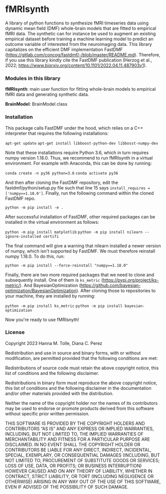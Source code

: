 # fMRIsynth

A library of python functions to synthesize fMRI timeseries data using dynamic mean field (DMF) whole-brain models that are fitted to empirical fMRI data. The synthetic can for instance be used to augment an existing empirical dataset before training a machine learning model to predict an outcome variable of interested from the neuroimaging data. This library capitalizes on the efficient DMF implementation FastDMF (https://gitlab.com/concog/fastdmf/-/blob/master/README.md). Therefore, if you use this library kindly cite the FastDMF publication (Herzog et al., 2022; https://www.biorxiv.org/content/10.1101/2022.04.11.487903v1).

### Modules in this library

**fMRIsynth**: main user function for fitting whole-brain models to empirical fMRI data and generating synthetic data.

**BrainModel**: BrainModel class

### Installation

This package calls FastDMF under the hood, which relies on a C++ interpreter that requires the following installations:

`apt-get update`
`apt-get install libboost-python-dev libbosst-numpy-dev`

Note that these installations require Python 3.6, which in turn requires numpy version 1.18.0. Thus, we recommend to run fMRIsynth in a virtual environment. For example with Anaconda, this can be done by running:

`conda create -n py36 python=3.6`
`conda activate py36`

And then after cloning the FastDMF repository, edit the fastdmf/python/setup.py file such that line 15 says `install_requires = ['numpy==1.18.0']`. Finally, run the following command within the cloned FastDMF repo.

`python -m pip install -e .`

After successful installation of FastDMF, other required packages can be installed in the virtual environment as follows:

`python -m pip install matplotlib`
`python -m pip install nilearn --ignore-installed certifi`

The final command will give a warning that nilearn installed a newer version of numpy, which isn't supported by FastDMF. We must therefore reinstall numpy 1.18.0. To do this, run:

`python -m pip install --force-reinstall "numpy==1.18.0"`

Finally, there are two more required packages that we need to clone and subsequently install. One of them is `ks_metric` (https://pypi.org/project/ks-metric/). And BayesianOptimization (https://github.com/bayesian-optimization/BayesianOptimization). After cloning those to repositories to your machine, they are installed by running:

`python -m pip install ks_metric`
`python -m pip install bayesian-optimization`

Now you're ready to use fMRIsnyth! 

### License

Copyright 2023 Hanna M. Tolle, Diana C. Perez

Redistribution and use in source and binary forms, with or without modification, are permitted provided that the following conditions are met:

Redistributions of source code must retain the above copyright notice, this list of conditions and the following disclaimer.

Redistributions in binary form must reproduce the above copyright notice, this list of conditions and the following disclaimer in the documentation and/or other materials provided with the distribution.

Neither the name of the copyright holder nor the names of its contributors may be used to endorse or promote products derived from this software without specific prior written permission.

THIS SOFTWARE IS PROVIDED BY THE COPYRIGHT HOLDERS AND CONTRIBUTORS “AS IS” AND ANY EXPRESS OR IMPLIED WARRANTIES, INCLUDING, BUT NOT LIMITED TO, THE IMPLIED WARRANTIES OF MERCHANTABILITY AND FITNESS FOR A PARTICULAR PURPOSE ARE DISCLAIMED. IN NO EVENT SHALL THE COPYRIGHT HOLDER OR CONTRIBUTORS BE LIABLE FOR ANY DIRECT, INDIRECT, INCIDENTAL, SPECIAL, EXEMPLARY, OR CONSEQUENTIAL DAMAGES (INCLUDING, BUT NOT LIMITED TO, PROCUREMENT OF SUBSTITUTE GOODS OR SERVICES; LOSS OF USE, DATA, OR PROFITS; OR BUSINESS INTERRUPTION) HOWEVER CAUSED AND ON ANY THEORY OF LIABILITY, WHETHER IN CONTRACT, STRICT LIABILITY, OR TORT (INCLUDING NEGLIGENCE OR OTHERWISE) ARISING IN ANY WAY OUT OF THE USE OF THIS SOFTWARE, EVEN IF ADVISED OF THE POSSIBILITY OF SUCH DAMAGE.


